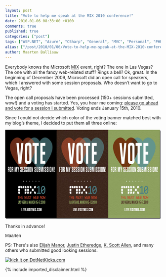 ```yaml
---
layout: post
title: "Vote to help me speak at the MIX 2010 conference!"
date: 2010-01-06 08:33:00 +0100
comments: true
published: true
categories: ["post"]
tags: ["ASP.NET", "Azure", "CSharp", "General", "MVC", "Personal", "PHP", "Presentations", "Azure Database"]
alias: ["/post/2010/01/06/Vote-to-help-me-speak-at-the-MIX-2010-conference!.aspx", "/post/2010/01/06/vote-to-help-me-speak-at-the-mix-2010-conference!.aspx"]
author: Maarten Balliauw
---
```

<p>Everybody knows the Microsoft <a href="http://live.visitmix.com/" target="_blank">MIX</a> event, right? The one in Las Vegas? The one with all the fancy web-related stuff? Rings a bell? Ok, great. In the beginning of December 2009, Microsoft did an open call for speakers, which I answered with some session proposals. Who doesn&rsquo;t want to go to Vegas, right?</p>
<p>The open call proposals have been processed (150+ sessions submitted, wow!) and a voting has started. Yes, you hear me coming: <a href="http://bit.ly/6A0dyC" target="_blank">please go ahead and vote for a session I submitted</a>. Voting ends January 15th, 2010.</p>
<p>Since I could not decide which color of the voting banner matched best with my blog&rsquo;s theme, I decided to put them all three online:</p>
<p><a href="http://bit.ly/6A0dyC" target="_blank"><img style="border-bottom: 0px; border-left: 0px; display: block; float: none; margin-left: auto; border-top: 0px; margin-right: auto; border-right: 0px" title="image" src="/images/image_37.png" border="0" alt="image" width="644" height="289" /></a></p>
<p>Thanks in advance!</p>
<p style="font-family: Lucida Handwriting, Arial, Helvetica, Sans Serif">Maarten</p>
<p>PS: There's also <a href="http://elijahmanor.com/webdevdotnet/">Elijah Manor</a>, <a href="http://www.codethinked.com/">Justin Etheredge</a>, <a href="http://odetocode.com/blogs/scott/">K. Scott Allen</a>, and many others who submitted good looking sessions.</p>
<p><a href="http://www.dotnetkicks.com/kick/?url=/post/2010/01/06/Vote-to-help-me-speak-at-the-MIX-2010-conference!.aspx&amp;title=Vote to help me speak at the MIX 2010 conference!"><img src="http://www.dotnetkicks.com/Services/Images/KickItImageGenerator.ashx?url=/post/2010/01/06/Vote-to-help-me-speak-at-the-MIX-2010-conference!.aspx" border="0" alt="kick it on DotNetKicks.com" /> </a></p>

{% include imported_disclaimer.html %}

